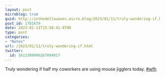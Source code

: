 ```yaml
---
layout: post
microblog: true
guid: http://inthedeltawaves.micro.blog/2023/01/11/truly-wondering-if.html
post_id: 1781679
date: 2023-01-11T15:58:41-0700
type: post
categories:
- "Notes"
url: /2023/01/11/truly-wondering-if.html
twitter:
  id: 1613309996267094017
---
```

<p>Truly wondering if half my coworkers are using mouse jigglers today. <a href="https://mastodon.social/tags/wfh" class="mention hashtag" rel="tag">#<span>wfh</span></a></p>
